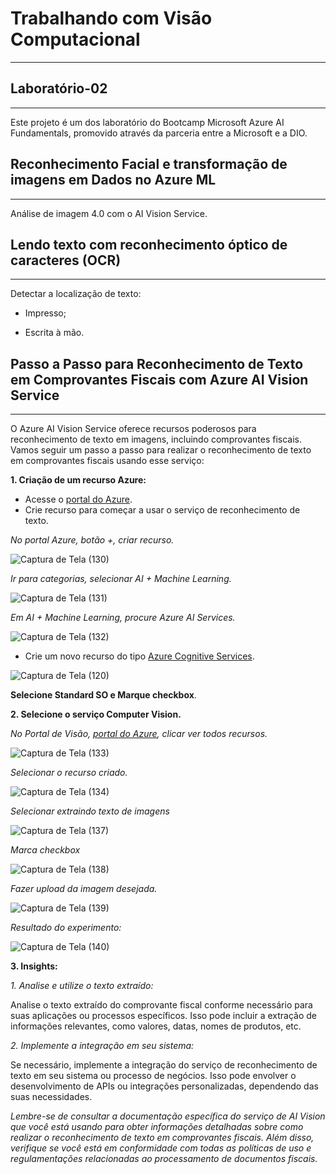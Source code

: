 # Trabalhando com Visão Computacional
***
## Laboratório-02
***

Este projeto é um dos laboratório do Bootcamp Microsoft Azure AI Fundamentals, promovido através da parceria entre a Microsoft e a DIO.

## Reconhecimento Facial e transformação de imagens em Dados no Azure ML
***

Análise de imagem 4.0 com o AI Vision Service.

## Lendo texto com reconhecimento óptico de caracteres (OCR)
***

Detectar a localização de texto:

* Impresso;

* Escrita à mão.

## Passo a Passo para Reconhecimento de Texto em Comprovantes Fiscais com Azure AI Vision Service
***

O Azure AI Vision Service oferece recursos poderosos para reconhecimento de texto em imagens, incluindo comprovantes fiscais. Vamos seguir um passo a passo para realizar o reconhecimento de texto em comprovantes fiscais usando esse serviço:

**1. Criação de um recurso Azure:**

* Acesse o [portal do Azure](https://portal.azure.com/).
* Crie recurso para começar a usar o serviço de reconhecimento de texto.
  
_*No portal Azure, botão +, criar recurso.*_

![Captura de Tela (130)](https://github.com/WaldeniseMoraes/Lab2-Transformando-imagens-em-objetos./assets/161647255/b7db6f22-e09a-4e03-b312-7dbd510417f8)

_*Ir para categorias, selecionar AI + Machine Learning.*_

![Captura de Tela (131)](https://github.com/WaldeniseMoraes/Lab2-Transformando-imagens-em-objetos./assets/161647255/8bdc6a44-a528-44e3-a187-9682300a4ee5)


_*Em AI + Machine Learning, procure Azure AI Services.*_

![Captura de Tela (132)](https://github.com/WaldeniseMoraes/Lab2-Transformando-imagens-em-objetos./assets/161647255/d02d0467-392b-4e32-9d99-b63fcb9e993b)


* Crie um novo recurso do tipo [Azure Cognitive Services](https://portal.vision.cognitive.azure.com/).

![Captura de Tela (120)](https://github.com/WaldeniseMoraes/Lab2-Transformando-imagens-em-objetos./assets/161647255/f7413702-76b6-4e26-af3c-1760ef9ea062)

**Selecione Standard SO e Marque checkbox**.

**2. Selecione o serviço Computer Vision.**

_*No Portal de Visão, [portal do Azure](https://portal.azure.com/), clicar ver todos recursos.*_

![Captura de Tela (133)](https://github.com/WaldeniseMoraes/Lab2-Transformando-imagens-em-objetos./assets/161647255/eecb2c84-e62b-4239-b6f4-28ed49129173)

_*Selecionar o recurso criado.*_

![Captura de Tela (134)](https://github.com/WaldeniseMoraes/Lab2-Transformando-imagens-em-objetos./assets/161647255/f020696c-0c16-4e6f-84f4-85e6aa875b52)

_*Selecionar extraindo texto de imagens*_

![Captura de Tela (137)](https://github.com/WaldeniseMoraes/Lab2-Transformando-imagens-em-objetos./assets/161647255/fb0f3c5a-6644-4648-94ee-170efaaf6d0c)

_*Marca checkbox*_

![Captura de Tela (138)](https://github.com/WaldeniseMoraes/Lab2-Transformando-imagens-em-objetos./assets/161647255/74793df6-f67c-4e5b-825a-00517c46879a)

_*Fazer upload da imagem desejada.*_

![Captura de Tela (139)](https://github.com/WaldeniseMoraes/Lab2-Transformando-imagens-em-objetos./assets/161647255/d0d69be3-9f78-4e6e-97de-766f7c6b21a3)

_*Resultado do experimento:*_

![Captura de Tela (140)](https://github.com/WaldeniseMoraes/Lab2-Transformando-imagens-em-objetos./assets/161647255/1fb42dc8-1e51-4e92-b23f-9920bcc5a7ef)

**3. Insights:**

*1. Analise e utilize o texto extraído:*

Analise o texto extraído do comprovante fiscal conforme necessário para suas aplicações ou processos específicos. Isso pode incluir a extração de informações relevantes, como valores, datas, nomes de produtos, etc.

*2. Implemente a integração em seu sistema:*

Se necessário, implemente a integração do serviço de reconhecimento de texto em seu sistema ou processo de negócios. Isso pode envolver o desenvolvimento de APIs ou integrações personalizadas, dependendo das suas necessidades.

_*Lembre-se de consultar a documentação específica do serviço de AI Vision que você está usando para obter informações detalhadas sobre como realizar o reconhecimento de texto em comprovantes fiscais. Além disso, verifique se você está em conformidade com todas as políticas de uso e regulamentações relacionadas ao processamento de documentos fiscais.*_
